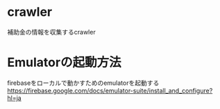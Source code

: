 # crawler
補助金の情報を収集するcrawler

# Emulatorの起動方法
firebaseをローカルで動かすためのemulatorを起動する
https://firebase.google.com/docs/emulator-suite/install_and_configure?hl=ja